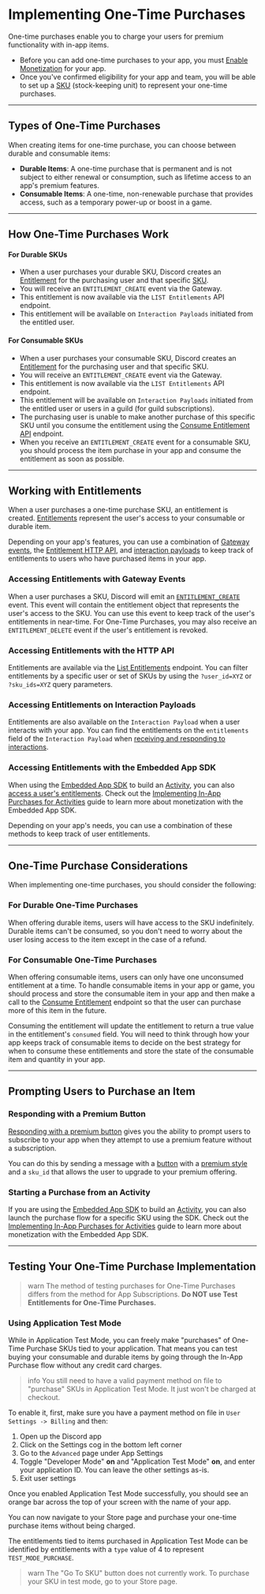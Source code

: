 # Implementing One-Time Purchases

One-time purchases enable you to charge your users for premium functionality with in-app items. 

- Before you can add one-time purchases to your app, you must [Enable Monetization](/docs/monetization/enabling-monetization) for your app.
- Once you've confirmed eligibility for your app and team, you will be able to set up a [SKU](/docs/resources/sku) (stock-keeping unit) to represent your one-time purchases.

---

## Types of One-Time Purchases

When creating items for one-time purchase, you can choose between durable and consumable items:

- **Durable Items**: A one-time purchase that is permanent and is not subject to either renewal or consumption, such as lifetime access to an app's premium features.
- **Consumable Items**: A one-time, non-renewable purchase that provides access, such as a temporary power-up or boost in a game.

---

## How One-Time Purchases Work

#### For Durable SKUs
- When a user purchases your durable SKU, Discord creates an [Entitlement](/docs/resources/entitlement) for the purchasing user and that specific [SKU](/docs/resources/sku). 
- You will receive an `ENTITLEMENT_CREATE` event via the Gateway.
- This entitlement is now available via the `LIST Entitlements` API endpoint.
- This entitlement will be available on `Interaction Payloads` initiated from the entitled user.

#### For Consumable SKUs
- When a user purchases your consumable SKU, Discord creates an [Entitlement](/docs/resources/entitlement) for the purchasing user and that specific SKU. 
- You will receive an `ENTITLEMENT_CREATE` event via the Gateway.
- This entitlement is now available via the `LIST Entitlements` API endpoint.
- This entitlement will be available on `Interaction Payloads` initiated from the entitled user or users in a guild (for guild subscriptions).
- The purchasing user is unable to make another purchase of this specific SKU until you consume the entitlement using the [Consume Entitlement API](/docs/resources/entitlement#consume-an-entitlement) endpoint.
- When you receive an `ENTITLEMENT_CREATE` event for a consumable SKU, you should process the item purchase in your app and consume the entitlement as soon as possible.

---

## Working with Entitlements

When a user purchases a one-time purchase SKU, an entitlement is created. [Entitlements](/docs/resources/entitlement) represent the user's access to your consumable or durable item.

Depending on your app's features, you can use a combination of [Gateway events](/docs/events/gateway-events#entitlements), the [Entitlement HTTP API](/docs/resources/entitlement), and [interaction payloads](/docs/interactions/receiving-and-responding) to keep track of entitlements to users who have purchased items in your app.

### Accessing Entitlements with Gateway Events

When a user purchases a SKU, Discord will emit an [`ENTITLEMENT_CREATE`](/docs/events/gateway-events#entitlements) event. This event will contain the entitlement object that represents the user's access to the SKU. You can use this event to keep track of the user's entitlements in near-time. For One-Time Purchases, you may also receive an `ENTITLEMENT_DELETE` event if the user's entitlement is revoked.

### Accessing Entitlements with the HTTP API

Entitlements are available via the [List Entitlements](/docs/resources/entitlement#list-entitlements) endpoint. You can filter entitlements by a specific user or set of SKUs by using the `?user_id=XYZ` or `?sku_ids=XYZ` query parameters.

### Accessing Entitlements on Interaction Payloads

Entitlements are also available on the `Interaction Payload` when a user interacts with your app. You can find the entitlements on the `entitlements` field of the `Interaction Payload` when [receiving and responding to interactions](/docs/interactions/receiving-and-responding).

### Accessing Entitlements with the Embedded App SDK

When using the [Embedded App SDK](/docs/developer-tools/embedded-app-sdk) to build an [Activity](/docs/activities/overview), you can also [access a user's entitlements](/docs/developer-tools/embedded-app-sdk#getentitlements). Check out the [Implementing In-App Purchases for Activities](/docs/monetization/implementing-iap-for-activities) guide to learn more about monetization with the Embedded App SDK.

Depending on your app's needs, you can use a combination of these methods to keep track of user entitlements.

---

## One-Time Purchase Considerations

When implementing one-time purchases, you should consider the following:

### For Durable One-Time Purchases

When offering durable items, users will have access to the SKU indefinitely. Durable items can't be consumed, so you don't need to worry about the user losing access to the item except in the case of a refund.

### For Consumable One-Time Purchases
When offering consumable items, users can only have one unconsumed entitlement at a time. To handle consumable items in your app or game, you should process and store the consumable item in your app and then make a call to the [Consume Entitlement](/docs/resources/entitlement#consume-an-entitlement) endpoint so that the user can purchase more of this item in the future.

Consuming the entitlement will update the entitlement to return a true value in the entitlement's `consumed` field. You will need to think through how your app keeps track of consumable items to decide on the best strategy for when to consume these entitlements and store the state of the consumable item and quantity in your app.

---

## Prompting Users to Purchase an Item

### Responding with a Premium Button

[Responding with a premium button](/docs/monetization/managing-skus#responding-with-a-premium-button) gives you the ability to prompt users to subscribe to your app when they attempt to use a premium feature without a subscription.

You can do this by sending a message with a [button](/docs/interactions/message-components#buttons) with a [premium style](/docs/interactions/message-components#button-object-button-styles) and a `sku_id` that allows the user to upgrade to your premium offering. 

### Starting a Purchase from an Activity

If you are using the [Embedded App SDK](/docs/developer-tools/embedded-app-sdk) to build an [Activity](/docs/activities/overview), you can also launch the purchase flow for a specific SKU using the SDK. Check out the [Implementing In-App Purchases for Activities](/docs/monetization/implementing-iap-for-activities) guide to learn more about monetization with the Embedded App SDK.

---

## Testing Your One-Time Purchase Implementation

> warn
> The method of testing purchases for One-Time Purchases differs from the method for App Subscriptions. **Do NOT use Test Entitlements for One-Time Purchases.**

### Using Application Test Mode

While in Application Test Mode, you can freely make "purchases" of One-Time Purchase SKUs tied to your application. That means you can test buying your consumable and durable items by going through the In-App Purchase flow without any credit card charges.

> info
> You still need to have a valid payment method on file to "purchase" SKUs in Application Test Mode. It just won't be charged at checkout.

To enable it, first, make sure you have a payment method on file in `User Settings -> Billing` and then:

1. Open up the Discord app
2. Click on the Settings cog in the bottom left corner
3. Go to the `Advanced` page under App Settings
4. Toggle "Developer Mode" **on** and "Application Test Mode" **on**, and enter your application ID. You can leave the other settings as-is.
5. Exit user settings

Once you enabled Application Test Mode successfully, you should see an orange bar across the top of your screen with the name of your app.

You can now navigate to your Store page and purchase your one-time purchase items without being charged.

The entitlements tied to items purchased in Application Test Mode can be identified by entitlements with a `type` value of 4 to represent `TEST_MODE_PURCHASE`.

> warn
> The "Go To SKU" button does not currently work. To purchase your SKU in test mode, go to your Store page.

